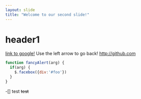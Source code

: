 ```yaml
---
layout: slide
title: "Welcome to our second slide!"
---
```


# header1

[link to google!](http://google.com)
Use the left arrow to go back!
http://github.com

```javascript
function fancyAlert(arg) {
  if(arg) {
    $.facebox({div:'#foo'})
  }
}
```

-[] test
~~test~~
